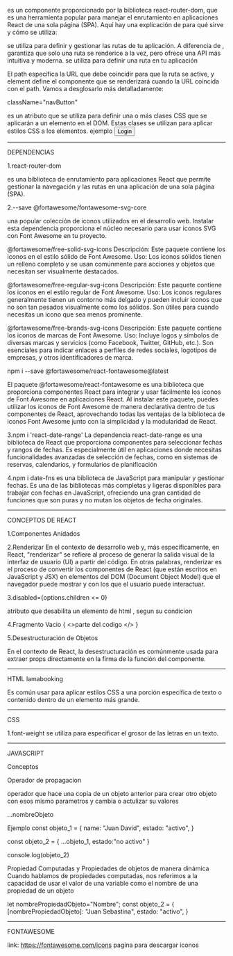 <BrowserRouter>
</BrowserRouter>

 es un componente proporcionado por la biblioteca react-router-dom, que es una herramienta popular para manejar el enrutamiento en aplicaciones React de una sola página (SPA). Aquí hay una explicación de para qué sirve y cómo se utiliza:

<Routes>
</Routes>
se utiliza para definir y gestionar las rutas de tu aplicación. A diferencia de <Switch>, <Routes> garantiza que solo una ruta se renderice a la vez, pero ofrece una API más intuitiva y moderna.

<Route  path="/" element={}/>
se utiliza para definir una ruta en tu aplicación

El path especifica la URL que debe coincidir para que la ruta se active, y element define el componente que se renderizará cuando la URL coincida con el path. Vamos a desglosarlo más detalladamente:

className="navButton"

es un atributo que se utiliza para definir una o más clases CSS que se aplicarán a un elemento en el DOM. Estas clases se utilizan para aplicar estilos CSS a los elementos. ejemplo <button className="navButton">Login</button>



-----------------------------------------------------
DEPENDENCIAS

1.react-router-dom

es una biblioteca de enrutamiento para aplicaciones React que permite gestionar la navegación y las rutas en una aplicación de una sola página (SPA).

2.--save @fortawesome/fontawesome-svg-core

una popular colección de iconos utilizados en el desarrollo web. Instalar esta dependencia proporciona el núcleo necesario para usar iconos SVG con Font Awesome en tu proyecto.

@fortawesome/free-solid-svg-icons
Descripción: Este paquete contiene los iconos en el estilo sólido de Font Awesome.
Uso: Los iconos sólidos tienen un relleno completo y se usan comúnmente para acciones y objetos que necesitan ser visualmente destacados.

@fortawesome/free-regular-svg-icons
Descripción: Este paquete contiene los iconos en el estilo regular de Font Awesome.
Uso: Los iconos regulares generalmente tienen un contorno más delgado y pueden incluir iconos que no son tan pesados visualmente como los sólidos. Son útiles para cuando necesitas un icono que sea menos prominente.

@fortawesome/free-brands-svg-icons
Descripción: Este paquete contiene los iconos de marcas de Font Awesome.
Uso: Incluye logos y símbolos de diversas marcas y servicios (como Facebook, Twitter, GitHub, etc.). Son esenciales para indicar enlaces a perfiles de redes sociales, logotipos de empresas, y otros identificadores de marca.

npm i --save @fortawesome/react-fontawesome@latest

El paquete @fortawesome/react-fontawesome es una biblioteca que proporciona componentes React para integrar y usar fácilmente los iconos de Font Awesome en aplicaciones React. Al instalar este paquete, puedes utilizar los iconos de Font Awesome de manera declarativa dentro de tus componentes de React, aprovechando todas las ventajas de la biblioteca de iconos Font Awesome junto con la simplicidad y la modularidad de React.

3.npm i 'react-date-range'
La dependencia react-date-range es una biblioteca de React que proporciona componentes para seleccionar fechas y rangos de fechas. Es especialmente útil en aplicaciones donde necesitas funcionalidades avanzadas de selección de fechas, como en sistemas de reservas, calendarios, y formularios de planificación

4.npm i date-fns
es una biblioteca de JavaScript para manipular y gestionar fechas. Es una de las bibliotecas más completas y ligeras disponibles para trabajar con fechas en JavaScript, ofreciendo una gran cantidad de funciones que son puras y no mutan los objetos de fecha originales.


-------------------------------------------------------

CONCEPTOS DE REACT

1.Componentes Anidados

2.Renderizar
En el contexto de desarrollo web y, más específicamente, en React, "renderizar" se refiere al proceso de generar la salida visual de la interfaz de usuario (UI) a partir del código. En otras palabras, renderizar es el proceso de convertir los componentes de React (que están escritos en JavaScript y JSX) en elementos del DOM (Document Object Model) que el navegador puede mostrar y con los que el usuario puede interactuar.

3.disabled={options.children <= 0} 

atributo que desabilita un elemento de html ,  segun su  condicion 

4.Fragmento Vacio    {   <>parte del codigo </> }

5.Desestructuración de Objetos

En el contexto de React, la desestructuración es comúnmente usada para extraer props directamente en la firma de la función del componente. 

------------------------------------------------------------

HTML
<span className="logo">lamabooking</span>

Es común usar <span> para aplicar estilos CSS a una porción específica de texto o contenido dentro de un elemento más grande.

----------------------------------------------------------
CSS

1.font-weight
se utiliza para especificar el grosor de las letras en un texto.


-------------------------------------------------------------
JAVASCRIPT

Conceptos

Operador de propagacion 

operador que hace una copia de un objeto anterior para crear otro objeto con esos mismo parametros y cambia o actulizar su valores

...nombreObjeto

Ejemplo
const objeto_1 = {
    name: "Juan David",
    estado: "activo",
}

const objeto_2 = {
    ...objeto_1,
    estado:"no activo"
}

console.log(objeto_2)


Propiedad Computadas y Propiedades de objetos de manera dinámica
Cuando hablamos de propiedades computadas, nos referimos a la capacidad de usar el valor de una variable como el nombre de una propiedad de un objeto

let nombrePropiedadObjeto="Nombre";
const objeto_2 = {
    [nombrePropiedadObjeto]: "Juan Sebastina",
    estado: "activo",
}




--------------------------------------------------------------

FONTAWESOME

link: https://fontawesome.com/icons
pagina para descargar iconos 
